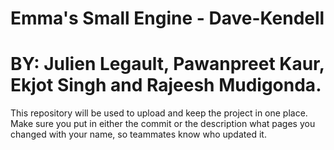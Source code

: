 # Emma's Small Engine - Dave-Kendell
# BY: Julien Legault, Pawanpreet Kaur, Ekjot Singh and Rajeesh Mudigonda.

This repository will be used to upload and keep the project in one place. Make sure you put in either the commit or the description what pages you changed with your name, so teammates know who updated it.
